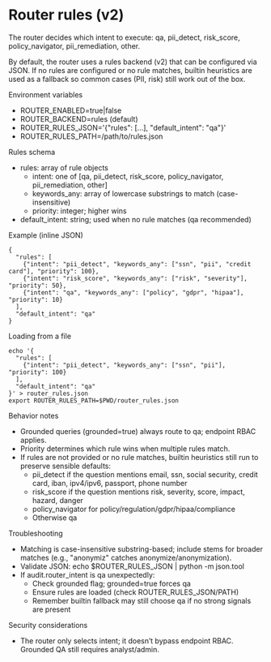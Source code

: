 # Router rules (v2)

The router decides which intent to execute: qa, pii_detect, risk_score, policy_navigator, pii_remediation, other.

By default, the router uses a rules backend (v2) that can be configured via JSON. If no rules are configured or no rule matches, builtin heuristics are used as a fallback so common cases (PII, risk) still work out of the box.

Environment variables
- ROUTER_ENABLED=true|false
- ROUTER_BACKEND=rules (default)
- ROUTER_RULES_JSON='{"rules": [...], "default_intent": "qa"}'
- ROUTER_RULES_PATH=/path/to/rules.json

Rules schema
- rules: array of rule objects
  - intent: one of [qa, pii_detect, risk_score, policy_navigator, pii_remediation, other]
  - keywords_any: array of lowercase substrings to match (case-insensitive)
  - priority: integer; higher wins
- default_intent: string; used when no rule matches (qa recommended)

Example (inline JSON)
```
{
  "rules": [
    {"intent": "pii_detect", "keywords_any": ["ssn", "pii", "credit card"], "priority": 100},
    {"intent": "risk_score", "keywords_any": ["risk", "severity"], "priority": 50},
    {"intent": "qa", "keywords_any": ["policy", "gdpr", "hipaa"], "priority": 10}
  ],
  "default_intent": "qa"
}
```

Loading from a file
```
echo '{
  "rules": [
    {"intent": "pii_detect", "keywords_any": ["ssn", "pii"], "priority": 100}
  ],
  "default_intent": "qa"
}' > router_rules.json
export ROUTER_RULES_PATH=$PWD/router_rules.json
```

Behavior notes
- Grounded queries (grounded=true) always route to qa; endpoint RBAC applies.
- Priority determines which rule wins when multiple rules match.
- If rules are not provided or no rule matches, builtin heuristics still run to preserve sensible defaults:
  - pii_detect if the question mentions email, ssn, social security, credit card, iban, ipv4/ipv6, passport, phone number
  - risk_score if the question mentions risk, severity, score, impact, hazard, danger
  - policy_navigator for policy/regulation/gdpr/hipaa/compliance
  - Otherwise qa

Troubleshooting
- Matching is case-insensitive substring-based; include stems for broader matches (e.g., "anonymiz" catches anonymize/anonymization).
- Validate JSON: echo $ROUTER_RULES_JSON | python -m json.tool
- If audit.router_intent is qa unexpectedly:
  - Check grounded flag; grounded=true forces qa
  - Ensure rules are loaded (check ROUTER_RULES_JSON/PATH)
  - Remember builtin fallback may still choose qa if no strong signals are present

Security considerations
- The router only selects intent; it doesn’t bypass endpoint RBAC. Grounded QA still requires analyst/admin.
